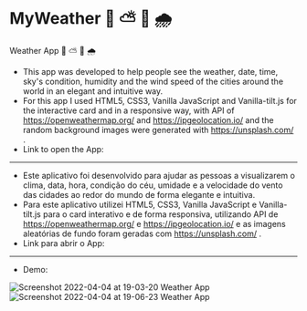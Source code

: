 # MyWeather 🌇 ⛅ 🌃 🌧️
Weather App 🌇 ⛅ 🌃 🌧️

- This app was developed to help people see the weather, date, time, sky's condition, humidity and the wind speed of the cities around the world in an elegant and intuitive way.
- For this app I used HTML5, CSS3, Vanilla JavaScript and Vanilla-tilt.js for the interactive card and in a responsive way, with API of https://openweathermap.org/ and https://ipgeolocation.io/ and the random background images were generated with https://unsplash.com/ .
- Link to open the App: 
---
- Este aplicativo foi desenvolvido para ajudar as pessoas a visualizarem o clima, data, hora, condição do céu, umidade e a velocidade do vento das cidades ao redor do mundo de forma elegante e intuitiva.
- Para este aplicativo utilizei HTML5, CSS3, Vanilla JavaScript e Vanilla-tilt.js para o card interativo e de forma responsiva, utilizando API de https://openweathermap.org/ e https://ipgeolocation.io/ e as imagens aleatórias de fundo foram geradas com https://unsplash.com/ .
- Link para abrir o App:
---
- Demo: 

![Screenshot 2022-04-04 at 19-03-20 Weather App](https://user-images.githubusercontent.com/90734834/161640469-8d7a6aaf-7c1a-4b87-8e47-c58a7acca41b.png)
![Screenshot 2022-04-04 at 19-06-23 Weather App](https://user-images.githubusercontent.com/90734834/161640485-20f6b56f-9341-40f6-9feb-49d093f764f6.png)


